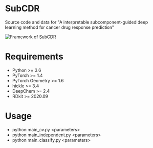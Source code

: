 # SubCDR
Source code and data for "A interpretable subcomponent-guided deep learning method for cancer drug response prediction"

![Framework of SubCDR](https://github.com/liuxuan666/SubCDR/blob/main/Subcdr.png)  

# Requirements
* Python >= 3.6
* PyTorch >= 1.4
* PyTorch Geometry >= 1.6
* hickle >= 3.4
* DeepChem >= 2.4
* RDkit >= 2020.09

# Usage
* python main_cv.py \<parameters\>
* python main_independent.py \<parameters\>
* python main_classify.py \<parameters\>
